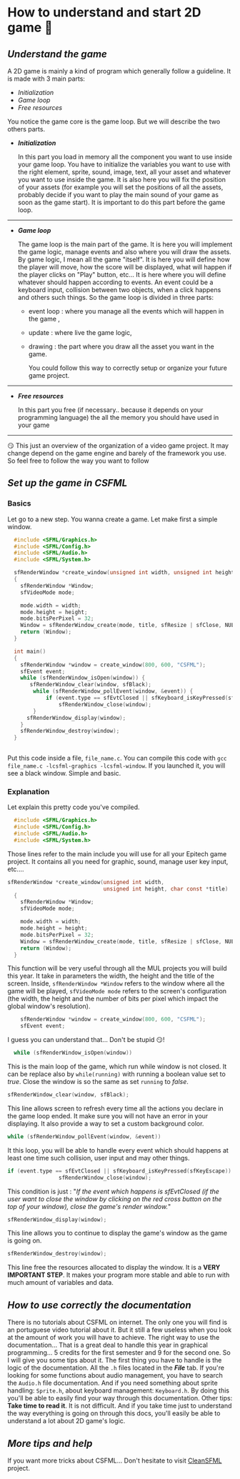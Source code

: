# How to understand and start 2D game :robot:

## *Understand the game*

A 2D game is mainly a kind of program which generally follow a guideline.
It is made with 3 main parts:

- *Initialization*
- *Game loop*
- *Free resources*

You notice the game core is the game loop.
But we will describe the two others parts.

- ***Initialization***

    In this part you load in memory all the component you want to use inside your game loop.
    You have to initialize the variables you want to use with the right element, sprite, sound, image, text, all your asset and whatever you want to use inside the game.
    It is also here you will fix the position of your assets (for example you will set the positions of all the assets, probably decide if you want to play the main sound of your game as soon as the game start).
    It is important to do this part before the game loop.

---

- ***Game loop***

    The game loop is the main part of the game. It is here you will implement the game logic, manage events and also where you will draw the assets.
    By game logic, I mean all the game "itself". It is here you will define how the player will move, how the score will be displayed, what will happen if the player clicks on "Play" button, etc...
    It is here where you will define whatever should happen according to events. An event could be a keyboard input, collision between two objects, when a click happens and others such things.
    So the game loop is divided in three parts:

  - event loop : where you manage all the events which will happen in the game ,

  - update : where live the game logic,

  - drawing : the part where you draw all the asset you want in the game.

    You could follow this way to correctly setup or organize your future game project.

---

- ***Free resources***

  In this part you free (if necessary.. because it depends on your programming language) the all the memory you should have used in your game

---

:smirk:
This just an overview of the organization of a video game project. It may change depend on the game engine and barely of the framework you use.
So feel free to follow the way you want to follow

## *Set up the game in CSFML*

### Basics

Let go to a new step. You wanna create a game. Let make first a simple window.

```c
  #include <SFML/Graphics.h>
  #include <SFML/Config.h>
  #include <SFML/Audio.h>
  #include <SFML/System.h>

  sfRenderWindow *create_window(unsigned int width, unsigned int height, char const *title)
  {
    sfRenderWindow *Window;
    sfVideoMode mode;

    mode.width = width;
    mode.height = height;
    mode.bitsPerPixel = 32;
    Window = sfRenderWindow_create(mode, title, sfResize | sfClose, NULL);
    return (Window);
  }

  int main()
  {
    sfRenderWindow *window = create_window(800, 600, "CSFML");
    sfEvent event;
    while (sfRenderWindow_isOpen(window)) {
       sfRenderWindow_clear(window, sfBlack);
        while (sfRenderWindow_pollEvent(window, &event)) {
            if (event.type == sfEvtClosed || sfKeyboard_isKeyPressed(sfKeyEscape))
                sfRenderWindow_close(window);
        }
      sfRenderWindow_display(window);
    }
    sfRenderWindow_destroy(window);
  }
  
```

Put this code inside a file, ``file_name.c``.
You can compile this code with `gcc file_name.c -lcsfml-graphics -lcsfml-window`. If you launched it, you will see a black window. Simple and basic.

### Explanation

Let explain this pretty code you've compiled.

```c
  #include <SFML/Graphics.h>
  #include <SFML/Config.h>
  #include <SFML/Audio.h>
  #include <SFML/System.h>
```

Those lines refer to the main include you will use for all your Epitech game project. It contains all you need for graphic, sound, manage user key input, etc....

```c
sfRenderWindow *create_window(unsigned int width,
                              unsigned int height, char const *title)
  {
    sfRenderWindow *Window;
    sfVideoMode mode;

    mode.width = width;
    mode.height = height;
    mode.bitsPerPixel = 32;
    Window = sfRenderWindow_create(mode, title, sfResize | sfClose, NULL);
    return (Window);
  }
```

This function will be very useful through all the MUL projects you will build this year. It take in parameters the width, the height and the title of the screen. Inside, ``sfRenderWindow *Window`` refers to the window where all the game will be played, ``sfVideoMode mode`` refers to the screen's configuration (the width, the height and the number of bits per pixel which impact the global window's resolution).

```c
    sfRenderWindow *window = create_window(800, 600, "CSFML");
    sfEvent event;
```

I guess you can understand that... Don't be stupid :smirk:!

```c
  while (sfRenderWindow_isOpen(window))
```

This is the main loop of the game, which run while window is not closed. It can be replace also by ``while(running)`` with running a boolean value set to *true*. Close the window is so the same as set ``running`` to *false*.

```c
sfRenderWindow_clear(window, sfBlack);
```

This line allows screen to refresh every time all the actions you declare in the game loop ended. It make sure you will not have an error in your displaying. It also provide a way to set a custom background color.

```c
while (sfRenderWindow_pollEvent(window, &event))
```

It this loop, you will be able to handle every event which should happens at least one time such collision, user input and may other things.

```c
if (event.type == sfEvtClosed || sfKeyboard_isKeyPressed(sfKeyEscape))
                sfRenderWindow_close(window);
```

This condition is just : "*If the event which happens is sfEvtClosed (if the user want to close the window by clicking on the red cross button on the top of your window), close the game's render window.*"

```c
sfRenderWindow_display(window);
```

This line allows you to continue to display the game's window as the game is going on.

```c
sfRenderWindow_destroy(window);
```

This line free the resources allocated to display the window. It is a **VERY IMPORTANT STEP**. It makes your program more stable and able to run with much amount of variables and data.

## *How to use correctly the documentation*

There is no tutorials about CSFML on internet.
The only one you will find is an portuguese video tutorial about it. But it still a few useless when you look at the amount of work you will have to achieve.
The right way to use the documentation... That is a great deal to handle this year in graphical programming... 5 credits for the first semester and 9 for the second one. So I will give you some tips about it.
The first thing you have to handle is the logic of the documentation. All the ``.h`` files located in the ***File***  tab. If you're looking for some functions about audio management, you have to search the `Audio.h` file documentation. And if you need something about sprite handling: `Sprite.h`, about keyboard management: `Keyboard.h`.
By doing this you'll be able to easily find your way through this documentation.
Other tips: **Take time to read it**. It is not difficult. And if you take time just to understand the way everything is going on through this docs, you'll easily be able to understand a lot about 2D game's logic.

## *More tips and help*

If you want more tricks about CSFML... Don't hesitate to visit [CleanSFML](https://github.com/NemesisX1/CleanSFML) project.
